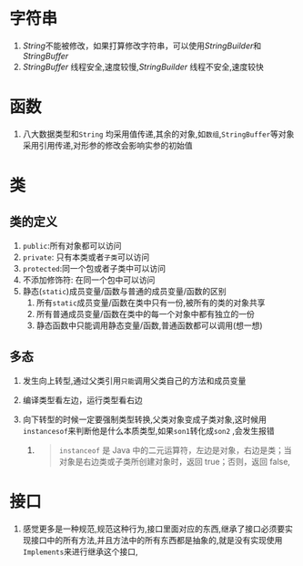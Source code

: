 # 字符串

1. $String$不能被修改，如果打算修改字符串，可以使用$StringBuilder$和$StringBuffer$
2. $StringBuffer$ 线程安全,速度较慢,$StringBuilder$ 线程不安全,速度较快

# 函数

1. 八大数据类型和`String` 均采用值传递,其余的对象,如`数组`,`StringBuffer`等对象采用引用传递,对形参的修改会影响实参的初始值

# 类

## 类的定义

1. `public`:所有对象都可以访问
2. `private`: 只有本类或者`子类`可以访问
3. `protected`:同一个包或者子类中可以访问
4. 不添加修饰符: 在同一个包中可以访问
5. 静态(`static`)成员变量/函数与普通的成员变量/函数的区别
   1. 所有`static`成员变量/函数在类中只有一份,被所有的类的对象共享
   2. 所有普通成员变量/函数在类中的每一个对象中都有独立的一份
   3. 静态函数中只能调用静态变量/函数,普通函数都可以调用(想一想)

## 多态

1. 发生向上转型,通过父类引用`只能`调用父类自己的方法和成员变量

2. 编译类型看左边，运行类型看右边

3. 向下转型的时候一定要强制类型转换,父类对象变成子类对象,这时候用`instancesof`来判断他是什么本质类型,如果`son1`转化成`son2` ,会发生报错

   1. > `instanceof` 是 Java 中的二元运算符，左边是对象，右边是类；当对象是右边类或子类所创建对象时，返回 true；否则，返回 false,


# 接口

1. 感觉更多是一种规范,规范这种行为,接口里面对应的东西,继承了接口必须要实现接口中的所有方法,并且方法中的所有东西都是抽象的,就是没有实现使用`Implements`来进行继承这个接口,



